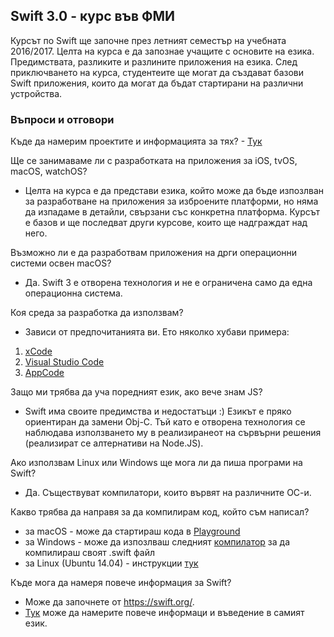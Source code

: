 ## Swift 3.0 - курс във ФМИ

Курсът по Swift ще започне през летният семестър на учебната 2016/2017. Целта на курса е да запознае учащите с основите на езика. Предимствата, разликите и разлините приложения на езика. След приключването на курса, студентеите ще могат да създават базови Swift приложения, които да могат да бъдат стартирани на различни устройства.

### Въпроси и отговори

Къде да намерим проектите и информацията за тях? - [Тук](projects.md)

Ще се занимаваме ли с разработката на приложения за iOS, tvOS, macOS, watchOS?
- Целта на курса е да представи езика, който може да бъде изпозлван за разработване на приложения за изброените платформи, но няма да изпадаме в детайли, свързани със конкретна платформа. Курсът е базов и ще последват други курсове, които ще надграждат над него.

Възможно ли е да разработвам приложения на дрги операционни системи освен macОS?
- Да. Swift 3 e отворена технология и не е ограничена само да една операционна система.

Коя среда за разработка да използвам?
- Зависи от предпочитанията ви. Ето няколко хубави примера:
1. [xCode](https://developer.apple.com/xcode/ide/)
2. [Visual Studio Code](https://code.visualstudio.com/Download)
3. [AppCode](https://www.jetbrains.com/objc/)

Защо ми трябва да уча поредният език, ако вече знам JS?
- Swift има своите предимства и недостатъци :) Езикът е пряко ориентиран да замени Obj-C. Тъй като е отворена технология се наблюдава използването му в реализиранеот на сървърни решения (реализират се алтернативи на Node.JS).

Ако използвам Linux или Windows ще мога ли да пиша програми на Swift?
- Да. Съществуват компилатори, които вървят на различните ОС-и.

Какво трябва да направя за да компилирам код, който съм написал?
- за macOS - може да стартираш кода в [Playground](https://developer.apple.com/swift/playgrounds/)
- за Windows - може да изпозлваш следният [компилатор](https://swiftforwindows.codeplex.com/) за да компилираш своят .swift файл
- за Linux (Ubuntu 14.04) - инструкции [тук](linux-setup.md)

Къде мога да намеря повече информация за Swift?
- Може да започнете от https://swift.org/.
- [Тук](https://developer.apple.com/library/content/documentation/Swift/Conceptual/Swift_Programming_Language/index.html) може да намерите повече информаци и въведение в самият език.
